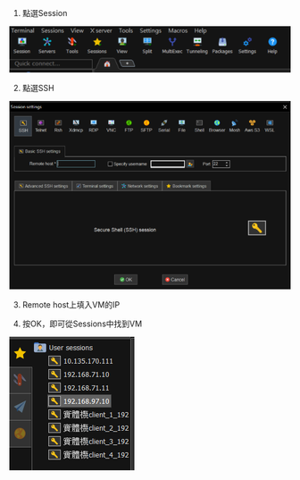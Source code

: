 1. 點選Session

![image](https://github.com/jai-9110/Harmonia-FL/blob/ea4e1e7f583863792a406a99a346e60b3e25c42c/picture/Session.png)

2. 點選SSH

![image](https://github.com/jai-9110/Harmonia-FL/blob/0b1787dde27378bfade6fa9cc28ce74387c87768/picture/SSH.png)

3. Remote host上填入VM的IP

4. 按OK，即可從Sessions中找到VM

![image](https://github.com/jai-9110/Harmonia-FL/blob/3be056260d1bb709bcaf4b496a14071d1cbf123d/picture/User_session.png)
